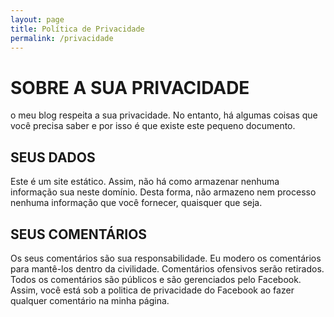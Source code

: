 ```yaml
---
layout: page
title: Política de Privacidade
permalink: /privacidade
---
```


# SOBRE A SUA PRIVACIDADE

o meu blog respeita a sua privacidade. No entanto, há algumas coisas
que você precisa saber e por isso é que existe este pequeno documento.

## SEUS DADOS

Este é um site estático. Assim, não há como armazenar nenhuma
informação sua neste domínio. Desta forma, não armazeno nem processo
nenhuma informação que você fornecer, quaisquer que seja.

## SEUS COMENTÁRIOS

Os seus comentários são sua responsabilidade. Eu modero os comentários
para mantê-los dentro da civilidade. Comentários ofensivos serão
retirados. Todos os comentários são públicos e são gerenciados pelo
Facebook. Assim, você está sob a politica de privacidade do Facebook
ao fazer qualquer comentário na minha página.




